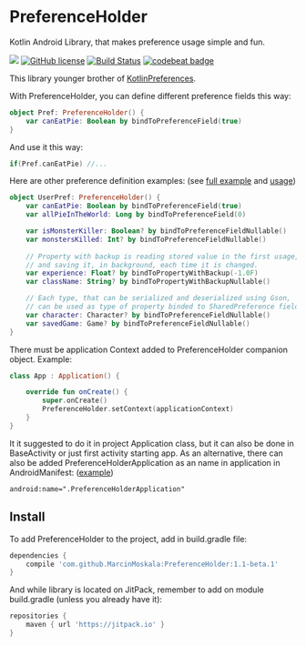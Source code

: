 # PreferenceHolder
Kotlin Android Library, that makes preference usage simple and fun.

[![](https://jitpack.io/v/MarcinMoskala/PreferenceHolder.svg)](https://jitpack.io/#MarcinMoskala/PreferenceHolder)
[![GitHub license](https://img.shields.io/badge/license-Apache%20License%202.0-blue.svg?style=flat)](http://www.apache.org/licenses/LICENSE-2.0)
[![Build Status](https://travis-ci.org/MarcinMoskala/PreferenceHolder.svg?branch=master)](https://travis-ci.org/MarcinMoskala/PreferenceHolder)
[![codebeat badge](https://codebeat.co/badges/035647e2-1a10-48b8-80ae-e6a02c5c0ded)](https://codebeat.co/projects/github-com-marcinmoskala-preferenceholder-master)

This library younger brother of [KotlinPreferences](https://github.com/MarcinMoskala/KotlinPreferences).

With PreferenceHolder, you can define different preference fields this way:

```kotlin
object Pref: PreferenceHolder() {
    var canEatPie: Boolean by bindToPreferenceField(true)
}
```

And use it this way:

```kotlin
if(Pref.canEatPie) //...
```

Here are other preference definition examples: (see [full example](https://github.com/MarcinMoskala/PreferenceHolder/blob/master/kotlinpreferences-lib/src/androidTest/java/com/marcinmoskala/kotlinpreferences/ExampleConfig.kt) and [usage](https://github.com/MarcinMoskala/PreferenceHolder/tree/master/kotlinpreferences-lib/src/androidTest/java/com/marcinmoskala/kotlinpreferences))

```kotlin
object UserPref: PreferenceHolder() {
    var canEatPie: Boolean by bindToPreferenceField(true)
    var allPieInTheWorld: Long by bindToPreferenceField(0)

    var isMonsterKiller: Boolean? by bindToPreferenceFieldNullable()
    var monstersKilled: Int? by bindToPreferenceFieldNullable()
    
    // Property with backup is reading stored value in the first usage, 
    // and saving it, in background, each time it is changed.
    var experience: Float? by bindToPropertyWithBackup(-1.0F) 
    var className: String? by bindToPropertyWithBackupNullable()

    // Each type, that can be serialized and deserialized using Gson, 
    // can be used as type of property binded to SharedPreference field.
    var character: Character? by bindToPreferenceFieldNullable()
    var savedGame: Game? by bindToPreferenceFieldNullable()
}
```

There must be application Context added to PreferenceHolder companion object. Example:

```kotlin
class App : Application() {

    override fun onCreate() {
        super.onCreate()
        PreferenceHolder.setContext(applicationContext)
    }
}
```

It it suggested to do it in project Application class, but it can also be done in BaseActivity or just first activity starting app. As an alternative, there can also be added PreferenceHolderApplication as an name in application in AndroidManifest: ([example](https://github.com/MarcinMoskala/PreferenceHolder/blob/master/sample/src/main/AndroidManifest.xml#L12))

```
android:name=".PreferenceHolderApplication"
```

## Install

To add PreferenceHolder to the project, add in build.gradle file:

```groovy
dependencies {
    compile 'com.github.MarcinMoskala:PreferenceHolder:1.1-beta.1'
}
```

And while library is located on JitPack, remember to add on module build.gradle (unless you already have it):

```groovy
repositories {
    maven { url 'https://jitpack.io' }
}
```
